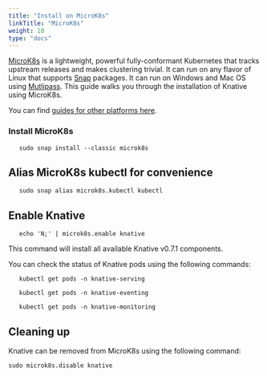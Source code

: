 ```yaml
---
title: "Install on MicroK8s"
linkTitle: "MicroK8s"
weight: 10
type: "docs"
---
```


[MicroK8s](https://microk8s.io) is a lightweight, powerful fully-conformant Kubernetes that tracks upstream releases and makes clustering trivial. It can run on any flavor of Linux that supports [Snap](https://snapcraft.io) packages. It can run on Windows and Mac OS using [Mutlipass](https://multipass.run).
This guide walks you through the installation of Knative using MicroK8s.

You can find [guides for other platforms here](./README.md).

### Install MicroK8s

```shell
   sudo snap install --classic microk8s
```

## Alias MicroK8s kubectl for convenience

```shell
   sudo snap alias microk8s.kubectl kubectl
```

## Enable Knative

```shell
   echo 'N;' | microk8s.enable knative
```

This command will install all available Knative v0.7.1 components.

You can check the status of Knative pods using the following commands:

```shell
   kubectl get pods -n knative-serving
```

```shell
   kubectl get pods -n knative-eventing
```

```shell
   kubectl get pods -n knative-monitoring
```

## Cleaning up

Knative can be removed from MicroK8s using the following command:

```shell
sudo microk8s.disable knative
```
